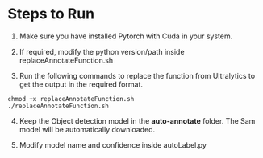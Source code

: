 # Steps to Run

1. Make sure you have installed Pytorch with Cuda in your system.

2. If required, modify the python version/path inside replaceAnnotateFunction.sh

3. Run the following commands to replace the function from Ultralytics to get the output in the required format.
```
chmod +x replaceAnnotateFunction.sh
./replaceAnnotateFunction.sh
```

4. Keep the Object detection model in the **auto-annotate** folder. The Sam model will be automatically downloaded.

5. Modify model name and confidence inside autoLabel.py
